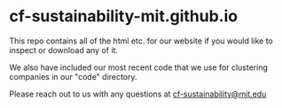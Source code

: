 # cf-sustainability-mit.github.io

This repo contains all of the html etc. for our website if you would like to inspect or download any of it. 

We also have included our most recent code that we use for clustering companies in our "code" directory.

Please reach out to us with any questions at cf-sustainability@mit.edu
